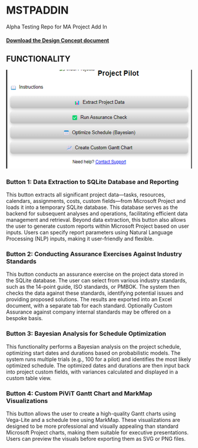 # MSTPADDIN
Alpha Testing Repo for MA Project Add In

#### [Download the Design Concept document ](https://github.com/your-username/your-repo/releases/latest/download/document.docx) 

## FUNCTIONALITY
![Project Logo](./GUI.png)

### Button 1: Data Extraction to SQLite Database and Reporting
This button extracts all significant project data—tasks, resources, calendars, assignments, costs, custom fields—from Microsoft Project and loads it into a temporary SQLite database. This database serves as the backend for subsequent analyses and operations, facilitating efficient data management and retrieval.
Beyond data extraction, this button also allows the user to generate custom reports within Microsoft Project based on user inputs. Users can specify report parameters using Natural Language Processing (NLP) inputs, making it user-friendly and flexible.

### Button 2: Conducting Assurance Exercises Against Industry Standards
This button conducts an assurance exercise on the project data stored in the SQLite database. The user can select from various industry standards, such as the 14-point guide, ISO standards, or PMBOK. The system then checks the data against these standards, identifying potential issues and providing proposed solutions. The results are exported into an Excel document, with a separate tab for each standard. Optionally Custom Assurance against company internal standards may be offered on a bespoke basis.
### Button 3: Bayesian Analysis for Schedule Optimization
This functionality performs a Bayesian analysis on the project schedule, optimizing start dates and durations based on probabilistic models. The system runs multiple trials (e.g., 100 for a pilot) and identifies the most likely optimized schedule. The optimized dates and durations are then input back into project custom fields, with variances calculated and displayed in a custom table view.
### Button 4: Custom PiViT Gantt Chart and MarkMap Visualizations
This button allows the user to create a high-quality Gantt charts using Vega-Lite and a schedule tree using MarkMap. These visualizations are designed to be more professional and visually appealing than standard Microsoft Project charts, making them suitable for executive presentations. Users can preview the visuals before exporting them as SVG or PNG files. 


